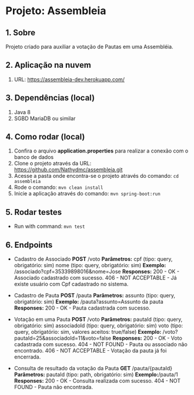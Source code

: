 # Projeto: Assembleia
## 1. Sobre
Projeto criado para auxiliar a votação de Pautas em uma Assembléia.

## 2. Aplicação na nuvem
1. URL: https://assembleia-dev.herokuapp.com/

## 3. Dependências (local)
1. Java 8
2. SGBD MariaDB ou similar

## 4. Como rodar (local)
1. Confira o arquivo **application.properties** para realizar a conexão com o banco de dados
2. Clone o projeto através da URL: https://github.com/Nathydmc/assembleia.git
3. Acesse a pasta onde encontra-se o projeto através do comando: `cd assembleia`
4. Rode o comando: `mvn clean install`
5. Inicie a aplicação através do comando: `mvn spring-boot:run`

## 5. Rodar testes
* Run with command: `mvn test`

## 6. Endpoints
 - Cadastro de Associado
**POST** /voto
**Parâmetros:** 
cpf (tipo: query, obrigatório: sim) 
nome (tipo: query, obrigatório: sim)
**Exemplo:** /associado?cpf=35339898016&nome=Jose
**Responses:**
200 - OK - Associado cadastrado com sucesso.
406 - NOT ACCEPTABLE - Já existe usuário com Cpf cadastrado no sistema.

- Cadastro de Pauta
**POST** /pauta
**Parâmetros:** 
assunto (tipo: query, obrigatório: sim) 
**Exemplo:** /pauta?assunto=Assunto da pauta
**Responses:**
200 - OK - Pauta cadastrada com sucesso.

- Votação em uma Pauta
**POST** /voto
**Parâmetros:** 
pautaId (tipo: query, obrigatório: sim) 
associadoId (tipo: query, obrigatório: sim)
voto (tipo: query, obrigatório: sim, valores aceitos: true/false)
**Exemplo:** /voto?pautaId=25&associadoId=11&voto=false
**Responses:**
200 - OK - Voto cadastrada com sucesso.
404 - NOT FOUND - Pauta ou associado não encontrado.
406 - NOT ACCEPTABLE - Votação da pauta já foi encerrada.

- Consulta de resultado da votação da Pauta
**GET** /pauta/{pautaId}
**Parâmetros:** 
pautaId (tipo: path, obrigatório: sim) 
**Exemplo:**/pauta/1
**Responses:**
200 - OK - Consulta realizada com sucesso.
404 - NOT FOUND - Pauta não encontrada.
